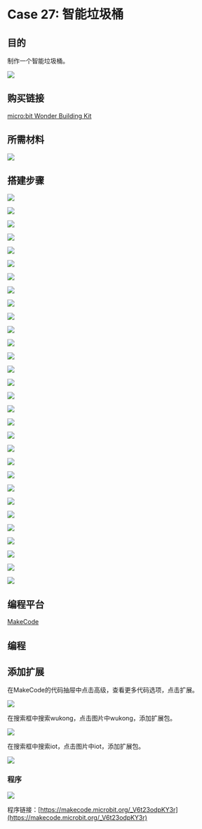 # Case 27: 智能垃圾桶
## 目的
制作一个智能垃圾桶。

![](./images/Wonder-Building-Kit-case-27-01.png)

## 购买链接

[micro:bit Wonder Building Kit](https://www.elecfreaks.com/micro-bit-wonder-building-kit-without-micro-bit-board.html)

## 所需材料

![](./images/Wonder-Building-Kit-step-case-27-01.png)

## 搭建步骤


![](./images/Wonder-Building-Kit-step-case-27-02.png)

![](./images/Wonder-Building-Kit-step-case-27-03.png)

![](./images/Wonder-Building-Kit-step-case-27-04.png)

![](./images/Wonder-Building-Kit-step-case-27-05.png)

![](./images/Wonder-Building-Kit-step-case-27-06.png)

![](./images/Wonder-Building-Kit-step-case-27-07.png)

![](./images/Wonder-Building-Kit-step-case-27-08.png)

![](./images/Wonder-Building-Kit-step-case-27-09.png)

![](./images/Wonder-Building-Kit-step-case-27-10.png)

![](./images/Wonder-Building-Kit-step-case-27-11.png)

![](./images/Wonder-Building-Kit-step-case-27-12.png)

![](./images/Wonder-Building-Kit-step-case-27-13.png)

![](./images/Wonder-Building-Kit-step-case-27-14.png)

![](./images/Wonder-Building-Kit-step-case-27-15.png)

![](./images/Wonder-Building-Kit-step-case-27-16.png)

![](./images/Wonder-Building-Kit-step-case-27-17.png)

![](./images/Wonder-Building-Kit-step-case-27-18.png)

![](./images/Wonder-Building-Kit-step-case-27-19.png)

![](./images/Wonder-Building-Kit-step-case-27-20.png)

![](./images/Wonder-Building-Kit-step-case-27-21.png)

![](./images/Wonder-Building-Kit-step-case-27-22.png)

![](./images/Wonder-Building-Kit-step-case-27-23.png)

![](./images/Wonder-Building-Kit-step-case-27-24.png)

![](./images/Wonder-Building-Kit-step-case-27-25.png)

![](./images/Wonder-Building-Kit-step-case-27-26.png)

![](./images/Wonder-Building-Kit-step-case-27-27.png)

![](./images/Wonder-Building-Kit-step-case-27-28.png)

![](./images/Wonder-Building-Kit-step-case-27-29.png)

![](./images/Wonder-Building-Kit-step-case-27-30.png)

![](./images/Wonder-Building-Kit-step-case-27-31.png)

## 编程平台

[MakeCode](https://makecode.microbit.org/)

## 编程
## 添加扩展
在MakeCode的代码抽屉中点击高级，查看更多代码选项，点击扩展。

![](./images/case-01-03.png)

在搜索框中搜索wukong，点击图片中wukong，添加扩展包。

![](./images/case-01-04.png)

在搜索框中搜索iot，点击图片中iot，添加扩展包。

![](./images/Wonder-Building-Kit-case-27-04.png)


### 程序

![](./images/Wonder-Building-Kit-case-27-05.png)


程序链接：[https://makecode.microbit.org/_V6t23odpKY3r](https://makecode.microbit.org/_V6t23odpKY3r)

